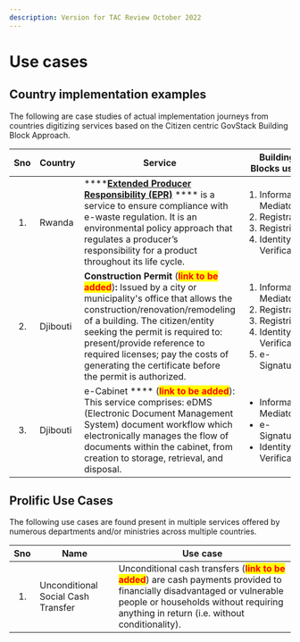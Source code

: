 ```yaml
---
description: Version for TAC Review October 2022
---
```


# Use cases

## Country implementation examples&#x20;

The following are case studies of actual implementation journeys from countries digitizing services based on the Citizen centric GovStack Building Block Approach.

| Sno                          | Country  | Service                                                                                                                                                                                                                                                                                                                                                                                        | Building Blocks used                                                                                                                 |
| ---------------------------- | -------- | ---------------------------------------------------------------------------------------------------------------------------------------------------------------------------------------------------------------------------------------------------------------------------------------------------------------------------------------------------------------------------------------------- | ------------------------------------------------------------------------------------------------------------------------------------ |
| <ol><li></li></ol>           | Rwanda   | ****[**Extended Producer Responsibility (EPR)**](https://govstack.gitbook.io/implementation-playbook/govstack-implementation-playbook/service-design-and-delivery/use-cases-implementations/rwanda) **** is a service to ensure compliance with e-waste regulation. It is an environmental policy approach that regulates a producer’s responsibility for a product throughout its life cycle. | <ol><li>Information Mediator</li><li>Registration</li><li>Registries</li><li>Identity and Verification</li></ol>                     |
| <ol start="2"><li></li></ol> | Djibouti | **Construction Permit** (<mark style="color:red;">**link to be added**</mark>)**:** Issued by a city or municipality's office that allows the construction/renovation/remodeling of a building. The citizen/entity seeking the permit is required to: present/provide reference to required licenses; pay the costs of generating the certificate before the permit is authorized.             | <ol><li>Information Mediator</li><li>Registration</li><li>Registries</li><li>Identity and Verification</li><li>e-Signature</li></ol> |
| <ol start="3"><li></li></ol> | Djibouti | e-Cabinet **** (<mark style="color:red;">**link to be added**</mark>): This service comprises: eDMS (Electronic Document Management System) document workflow which electronically manages the flow of documents within the cabinet, from creation to storage, retrieval, and disposal.                                                                                                        | <ul><li>Information Mediator</li><li>e-Signature</li><li>Identity and Verification</li></ul>                                         |

## Prolific Use Cases

The following use cases are found present in multiple services offered by numerous departments and/or ministries across multiple countries.&#x20;

| Sno                | Name                               | Use case                                                                                                                                                                                                                                           |
| ------------------ | ---------------------------------- | -------------------------------------------------------------------------------------------------------------------------------------------------------------------------------------------------------------------------------------------------- |
| <ol><li></li></ol> | Unconditional Social Cash Transfer | Unconditional cash transfers (<mark style="color:red;">**link to be added**</mark>) are cash payments provided to financially disadvantaged or vulnerable people or households without requiring anything in return (i.e. without conditionality). |

